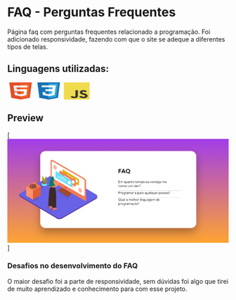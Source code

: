 # FAQ - Perguntas Frequentes

Página faq com perguntas frequentes relacionado a programação. Foi adicionado responsividade, fazendo com que o site se adeque a diferentes tipos de telas. 

## Linguagens utilizadas:

<div>
    <img align='center' height='40' width='60' title='HTML5' alt='html5' src='https://github.com/devicons/devicon/blob/master/icons/html5/html5-original.svg' />
    <img align='center' height='40' width='60' title='CSS3' alt='css3' src='https://github.com/devicons/devicon/blob/master/icons/css3/css3-original.svg' />
    <img align='center' height='40' width='60' title='Javascript' alt='javascript' src='https://github.com/devicons/devicon/blob/master/icons/javascript/javascript-original.svg' />
</div> 

## Preview

[<img src="./src/imagens/faq.png" alt="tela inicial do projeto faq">] 

### Desafios no desenvolvimento do FAQ
O maior desafio foi a parte de responsividade, sem dúvidas foi algo que tirei de muito aprendizado e conhecimento para com esse projeto.


